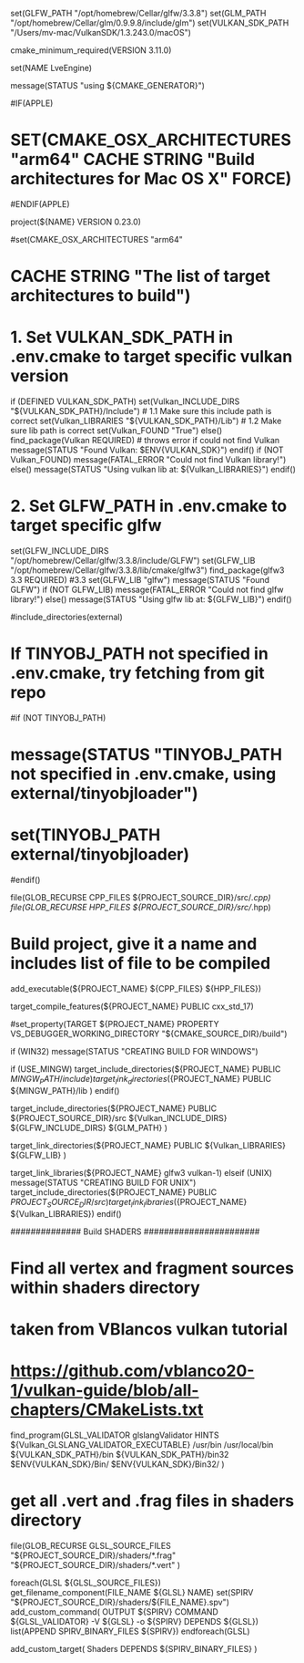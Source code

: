 set(GLFW_PATH "/opt/homebrew/Cellar/glfw/3.3.8")
set(GLM_PATH "/opt/homebrew/Cellar/glm/0.9.9.8/include/glm")
set(VULKAN_SDK_PATH "/Users/mv-mac/VulkanSDK/1.3.243.0/macOS")
 
cmake_minimum_required(VERSION 3.11.0)
 
set(NAME LveEngine)
 
message(STATUS "using ${CMAKE_GENERATOR}")

#IF(APPLE)
#  SET(CMAKE_OSX_ARCHITECTURES "arm64" CACHE STRING "Build architectures for Mac OS X" FORCE)
#ENDIF(APPLE)

project(${NAME} VERSION 0.23.0)

#set(CMAKE_OSX_ARCHITECTURES "arm64"
  #  CACHE STRING "The list of target architectures to build")

# 1. Set VULKAN_SDK_PATH in .env.cmake to target specific vulkan version
if (DEFINED VULKAN_SDK_PATH)
  set(Vulkan_INCLUDE_DIRS "${VULKAN_SDK_PATH}/Include") # 1.1 Make sure this include path is correct
  set(Vulkan_LIBRARIES "${VULKAN_SDK_PATH}/Lib") # 1.2 Make sure lib path is correct
  set(Vulkan_FOUND "True")
else()
  find_package(Vulkan REQUIRED) # throws error if could not find Vulkan
  message(STATUS "Found Vulkan: $ENV{VULKAN_SDK}")
endif()
if (NOT Vulkan_FOUND)
    message(FATAL_ERROR "Could not find Vulkan library!")
else()
    message(STATUS "Using vulkan lib at: ${Vulkan_LIBRARIES}")
endif()

# 2. Set GLFW_PATH in .env.cmake to target specific glfw

set(GLFW_INCLUDE_DIRS "/opt/homebrew/Cellar/glfw/3.3.8/include/GLFW")
set(GLFW_LIB "/opt/homebrew/Cellar/glfw/3.3.8/lib/cmake/glfw3")
find_package(glfw3 3.3 REQUIRED) #3.3
set(GLFW_LIB "glfw")
message(STATUS "Found GLFW")
if (NOT GLFW_LIB)
    message(FATAL_ERROR "Could not find glfw library!")
else()
    message(STATUS "Using glfw lib at: ${GLFW_LIB}")
endif()
 
#include_directories(external)
 
# If TINYOBJ_PATH not specified in .env.cmake, try fetching from git repo
#if (NOT TINYOBJ_PATH)
#  message(STATUS "TINYOBJ_PATH not specified in .env.cmake, using external/tinyobjloader")
#  set(TINYOBJ_PATH external/tinyobjloader)
#endif()

file(GLOB_RECURSE CPP_FILES ${PROJECT_SOURCE_DIR}/src/*.cpp)
file(GLOB_RECURSE HPP_FILES ${PROJECT_SOURCE_DIR}/src/*.hpp)

# Build project, give it a name and includes list of file to be compiled
add_executable(${PROJECT_NAME} ${CPP_FILES} ${HPP_FILES})

target_compile_features(${PROJECT_NAME} PUBLIC cxx_std_17)

#set_property(TARGET ${PROJECT_NAME} PROPERTY VS_DEBUGGER_WORKING_DIRECTORY "${CMAKE_SOURCE_DIR}/build")
 
if (WIN32)
  message(STATUS "CREATING BUILD FOR WINDOWS")
 
  if (USE_MINGW)
    target_include_directories(${PROJECT_NAME} PUBLIC
      ${MINGW_PATH}/include
    )
    target_link_directories(${PROJECT_NAME} PUBLIC
      ${MINGW_PATH}/lib
    )
  endif()
 
  target_include_directories(${PROJECT_NAME} PUBLIC
    ${PROJECT_SOURCE_DIR}/src
    ${Vulkan_INCLUDE_DIRS}
    ${GLFW_INCLUDE_DIRS}
    ${GLM_PATH}
    )
 
  target_link_directories(${PROJECT_NAME} PUBLIC
    ${Vulkan_LIBRARIES}
    ${GLFW_LIB}
  )
 
  target_link_libraries(${PROJECT_NAME} glfw3 vulkan-1)
elseif (UNIX)
    message(STATUS "CREATING BUILD FOR UNIX")
    target_include_directories(${PROJECT_NAME} PUBLIC
      ${PROJECT_SOURCE_DIR}/src
    )
    target_link_libraries(${PROJECT_NAME} ${Vulkan_LIBRARIES})
endif() 

############## Build SHADERS #######################
 
# Find all vertex and fragment sources within shaders directory
# taken from VBlancos vulkan tutorial
# https://github.com/vblanco20-1/vulkan-guide/blob/all-chapters/CMakeLists.txt
find_program(GLSL_VALIDATOR glslangValidator HINTS 
  ${Vulkan_GLSLANG_VALIDATOR_EXECUTABLE} 
  /usr/bin 
  /usr/local/bin 
  ${VULKAN_SDK_PATH}/bin
  ${VULKAN_SDK_PATH}/bin32
  $ENV{VULKAN_SDK}/Bin/ 
  $ENV{VULKAN_SDK}/Bin32/
)
 
# get all .vert and .frag files in shaders directory
file(GLOB_RECURSE GLSL_SOURCE_FILES
  "${PROJECT_SOURCE_DIR}/shaders/*.frag"
  "${PROJECT_SOURCE_DIR}/shaders/*.vert"
)
 
foreach(GLSL ${GLSL_SOURCE_FILES})
  get_filename_component(FILE_NAME ${GLSL} NAME)
  set(SPIRV "${PROJECT_SOURCE_DIR}/shaders/${FILE_NAME}.spv")
  add_custom_command(
    OUTPUT ${SPIRV}
    COMMAND ${GLSL_VALIDATOR} -V ${GLSL} -o ${SPIRV}
    DEPENDS ${GLSL})
  list(APPEND SPIRV_BINARY_FILES ${SPIRV})
endforeach(GLSL)
 
add_custom_target(
    Shaders
    DEPENDS ${SPIRV_BINARY_FILES}
)